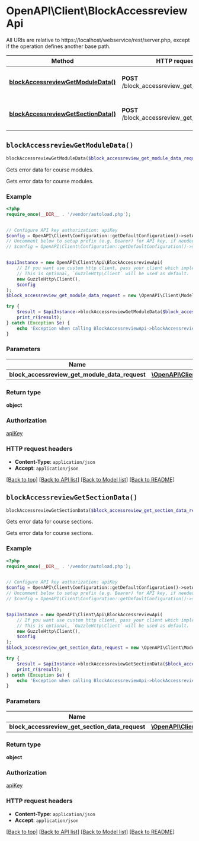 # OpenAPI\Client\BlockAccessreviewApi

All URIs are relative to https://localhost/webservice/rest/server.php, except if the operation defines another base path.

| Method | HTTP request | Description |
| ------------- | ------------- | ------------- |
| [**blockAccessreviewGetModuleData()**](BlockAccessreviewApi.md#blockAccessreviewGetModuleData) | **POST** /block_accessreview_get_module_data | Gets error data for course modules. |
| [**blockAccessreviewGetSectionData()**](BlockAccessreviewApi.md#blockAccessreviewGetSectionData) | **POST** /block_accessreview_get_section_data | Gets error data for course sections. |


## `blockAccessreviewGetModuleData()`

```php
blockAccessreviewGetModuleData($block_accessreview_get_module_data_request): object
```

Gets error data for course modules.

Gets error data for course modules.

### Example

```php
<?php
require_once(__DIR__ . '/vendor/autoload.php');


// Configure API key authorization: apiKey
$config = OpenAPI\Client\Configuration::getDefaultConfiguration()->setApiKey('Authorization', 'YOUR_API_KEY');
// Uncomment below to setup prefix (e.g. Bearer) for API key, if needed
// $config = OpenAPI\Client\Configuration::getDefaultConfiguration()->setApiKeyPrefix('Authorization', 'Bearer');


$apiInstance = new OpenAPI\Client\Api\BlockAccessreviewApi(
    // If you want use custom http client, pass your client which implements `GuzzleHttp\ClientInterface`.
    // This is optional, `GuzzleHttp\Client` will be used as default.
    new GuzzleHttp\Client(),
    $config
);
$block_accessreview_get_module_data_request = new \OpenAPI\Client\Model\BlockAccessreviewGetModuleDataRequest(); // \OpenAPI\Client\Model\BlockAccessreviewGetModuleDataRequest

try {
    $result = $apiInstance->blockAccessreviewGetModuleData($block_accessreview_get_module_data_request);
    print_r($result);
} catch (Exception $e) {
    echo 'Exception when calling BlockAccessreviewApi->blockAccessreviewGetModuleData: ', $e->getMessage(), PHP_EOL;
}
```

### Parameters

| Name | Type | Description  | Notes |
| ------------- | ------------- | ------------- | ------------- |
| **block_accessreview_get_module_data_request** | [**\OpenAPI\Client\Model\BlockAccessreviewGetModuleDataRequest**](../Model/BlockAccessreviewGetModuleDataRequest.md)|  | |

### Return type

**object**

### Authorization

[apiKey](../../README.md#apiKey)

### HTTP request headers

- **Content-Type**: `application/json`
- **Accept**: `application/json`

[[Back to top]](#) [[Back to API list]](../../README.md#endpoints)
[[Back to Model list]](../../README.md#models)
[[Back to README]](../../README.md)

## `blockAccessreviewGetSectionData()`

```php
blockAccessreviewGetSectionData($block_accessreview_get_section_data_request): object
```

Gets error data for course sections.

Gets error data for course sections.

### Example

```php
<?php
require_once(__DIR__ . '/vendor/autoload.php');


// Configure API key authorization: apiKey
$config = OpenAPI\Client\Configuration::getDefaultConfiguration()->setApiKey('Authorization', 'YOUR_API_KEY');
// Uncomment below to setup prefix (e.g. Bearer) for API key, if needed
// $config = OpenAPI\Client\Configuration::getDefaultConfiguration()->setApiKeyPrefix('Authorization', 'Bearer');


$apiInstance = new OpenAPI\Client\Api\BlockAccessreviewApi(
    // If you want use custom http client, pass your client which implements `GuzzleHttp\ClientInterface`.
    // This is optional, `GuzzleHttp\Client` will be used as default.
    new GuzzleHttp\Client(),
    $config
);
$block_accessreview_get_section_data_request = new \OpenAPI\Client\Model\BlockAccessreviewGetSectionDataRequest(); // \OpenAPI\Client\Model\BlockAccessreviewGetSectionDataRequest

try {
    $result = $apiInstance->blockAccessreviewGetSectionData($block_accessreview_get_section_data_request);
    print_r($result);
} catch (Exception $e) {
    echo 'Exception when calling BlockAccessreviewApi->blockAccessreviewGetSectionData: ', $e->getMessage(), PHP_EOL;
}
```

### Parameters

| Name | Type | Description  | Notes |
| ------------- | ------------- | ------------- | ------------- |
| **block_accessreview_get_section_data_request** | [**\OpenAPI\Client\Model\BlockAccessreviewGetSectionDataRequest**](../Model/BlockAccessreviewGetSectionDataRequest.md)|  | |

### Return type

**object**

### Authorization

[apiKey](../../README.md#apiKey)

### HTTP request headers

- **Content-Type**: `application/json`
- **Accept**: `application/json`

[[Back to top]](#) [[Back to API list]](../../README.md#endpoints)
[[Back to Model list]](../../README.md#models)
[[Back to README]](../../README.md)

